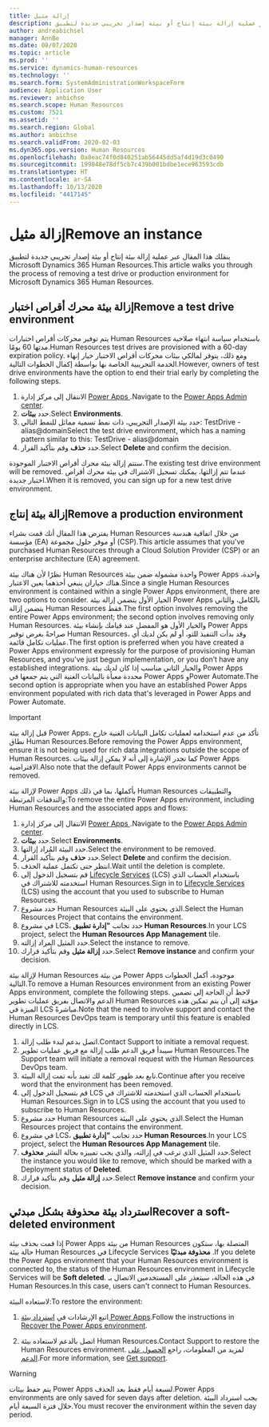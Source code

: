 ```yaml
---
title: إزالة مثيل
description: ينقلك هذا المقال عبر عملية إزالة بيئة إنتاج أو بيئة إصدار تجريبي جديدة لتطبيق Microsoft Dynamics 365 Human Resources.
author: andreabichsel
manager: AnnBe
ms.date: 08/07/2020
ms.topic: article
ms.prod: ''
ms.service: dynamics-human-resources
ms.technology: ''
ms.search.form: SystemAdministrationWorkspaceForm
audience: Application User
ms.reviewer: anbichse
ms.search.scope: Human Resources
ms.custom: 7521
ms.assetid: ''
ms.search.region: Global
ms.author: anbichse
ms.search.validFrom: 2020-02-03
ms.dyn365.ops.version: Human Resources
ms.openlocfilehash: 0a8eac74f0d840251ab56445dd5af4d19d3c0490
ms.sourcegitcommit: 199848e78df5cb7c439b001bdbe1ece963593cdb
ms.translationtype: HT
ms.contentlocale: ar-SA
ms.lasthandoff: 10/13/2020
ms.locfileid: "4417145"
---
```

# <a name="remove-an-instance"></a><span data-ttu-id="4a804-103">إزالة مثيل</span><span class="sxs-lookup"><span data-stu-id="4a804-103">Remove an instance</span></span>

<span data-ttu-id="4a804-104">ينقلك هذا المقال عبر عملية إزالة بيئة إنتاج أو بيئة إصدار تجريبي جديدة لتطبيق Microsoft Dynamics 365 Human Resources.</span><span class="sxs-lookup"><span data-stu-id="4a804-104">This article walks you through the process of removing a test drive or production environment for Microsoft Dynamics 365 Human Resources.</span></span>

## <a name="remove-a-test-drive-environment"></a><span data-ttu-id="4a804-105">إزالة بيئة محرك أقراص اختبار</span><span class="sxs-lookup"><span data-stu-id="4a804-105">Remove a test drive environment</span></span>

<span data-ttu-id="4a804-106">يتم توفير محركات أقراص اختبارات Human Resources باستخدام سياسة انتهاء صلاحية مدتها 60 يومًا.</span><span class="sxs-lookup"><span data-stu-id="4a804-106">Human Resources test drives are provisioned with a 60-day expiration policy.</span></span> <span data-ttu-id="4a804-107">ومع ذلك، يتوفر لمالكي بيئات محركات أقراص الاختبار خيار إنهاء الخدمة التجريبية الخاصة بها بواسطة إكمال الخطوات التالية.</span><span class="sxs-lookup"><span data-stu-id="4a804-107">However, owners of test drive environments have the option to end their trial early by completing the following steps.</span></span> 

1. <span data-ttu-id="4a804-108">الانتقال إلى مركز إدارة [Power Apps ](https://admin.businessplatform.microsoft.com/).</span><span class="sxs-lookup"><span data-stu-id="4a804-108">Navigate to the [Power Apps Admin center](https://admin.businessplatform.microsoft.com/).</span></span>
2. <span data-ttu-id="4a804-109">حدد **بيئات**.</span><span class="sxs-lookup"><span data-stu-id="4a804-109">Select **Environments**.</span></span>
3. <span data-ttu-id="4a804-110">حدد بيئة الإصدار التجريبي، ذات نمط تسمية مماثل للنمط التالي: TestDrive - alias@domain</span><span class="sxs-lookup"><span data-stu-id="4a804-110">Select the test drive environment, which has a naming pattern similar to this: TestDrive - alias@domain</span></span>
4. <span data-ttu-id="4a804-111">حدد **حذف** وقم بتأكيد القرار.</span><span class="sxs-lookup"><span data-stu-id="4a804-111">Select **Delete** and confirm the decision.</span></span> 

<span data-ttu-id="4a804-112">ستتم إزالة بيئة محرك أقراص الاختبار الموجودة.</span><span class="sxs-lookup"><span data-stu-id="4a804-112">The existing test drive environment will be removed.</span></span> <span data-ttu-id="4a804-113">عندما تتم إزالتها، يمكنك تسجيل الاشتراك في بيئة محرك أقراص اختبار جديدة.</span><span class="sxs-lookup"><span data-stu-id="4a804-113">When it is removed, you can sign up for a new test drive environment.</span></span> 

## <a name="remove-a-production-environment"></a><span data-ttu-id="4a804-114">إزالة بيئة إنتاج</span><span class="sxs-lookup"><span data-stu-id="4a804-114">Remove a production environment</span></span>

<span data-ttu-id="4a804-115">يفترض هذا المقال أنك قمت بشراء Human Resources من خلال اتفاقية هندسة مؤسسة (EA) أو موفر حلول مجموعة (CSP).</span><span class="sxs-lookup"><span data-stu-id="4a804-115">This article assumes that you've purchased Human Resources through a Cloud Solution Provider (CSP) or an enterprise architecture (EA) agreement.</span></span> 

<span data-ttu-id="4a804-116">نظرًا لأن هناك بيئة Human Resources واحدة مشمولة ضمن بيئة Power Apps واحدة، هناك خياران ينبغي أخذهما بعين الاعتبار.</span><span class="sxs-lookup"><span data-stu-id="4a804-116">Since a single Human Resources environment is contained within a single Power Apps environment, there are two options to consider.</span></span> <span data-ttu-id="4a804-117">الخيار الأول يتضمن إزالة بيئة Power Apps بالكامل، والثاني يتضمن إزالة Human Resources فقط.</span><span class="sxs-lookup"><span data-stu-id="4a804-117">The first option involves removing the entire Power Apps environment; the second option involves removing only Human Resources.</span></span> <span data-ttu-id="4a804-118">والخيار الأول هو المفضل عند قيامك بإنشاء بيئة Power Apps صراحةً بغرض توفير Human Resources، وقد بدأت التنفيذ للتو، أو لم يكن لديك أي عمليات تكامل قائمة.</span><span class="sxs-lookup"><span data-stu-id="4a804-118">The first option is preferred when you have created a Power Apps environment expressly for the purpose of provisioning Human Resources, and you've just begun implementation, or you don’t have any established integrations.</span></span> <span data-ttu-id="4a804-119">والخيار الثاني مناسب إذا كان لديك بيئة Power Apps محددة معبأة بالبيانات الغنية التي يتم جمعها في Power Apps وPower Automate.</span><span class="sxs-lookup"><span data-stu-id="4a804-119">The second option is appropriate when you have an established Power Apps environment populated with rich data that's leveraged in Power Apps and Power Automate.</span></span>

> [!Important]
> <span data-ttu-id="4a804-120">قبل إزالة بيئة Power Apps، تأكد من عدم استخدامه لعمليات تكامل البيانات الغنية خارج نطاق Human Resources.</span><span class="sxs-lookup"><span data-stu-id="4a804-120">Before removing the Power Apps environment, ensure it is not being used for rich data integrations outside the scope of Human Resources.</span></span> <span data-ttu-id="4a804-121">كما تجدر الإشارة إلى أنه لا يمكن إزالة بيئات Power Apps الافتراضية.</span><span class="sxs-lookup"><span data-stu-id="4a804-121">Also note that the default Power Apps environments cannot be removed.</span></span> 

<span data-ttu-id="4a804-122">لإزالة بيئة Power Apps بأكملها، بما في ذلك Human Resources والتطبيقات والتدفقات المرتبطة:</span><span class="sxs-lookup"><span data-stu-id="4a804-122">To remove the entire Power Apps environment, including Human Resources and the associated apps and flows:</span></span>

1. <span data-ttu-id="4a804-123">الانتقال إلى مركز إدارة [Power Apps ](https://admin.businessplatform.microsoft.com/).</span><span class="sxs-lookup"><span data-stu-id="4a804-123">Navigate to the [Power Apps Admin center](https://admin.businessplatform.microsoft.com/).</span></span>
2. <span data-ttu-id="4a804-124">حدد **بيئات**.</span><span class="sxs-lookup"><span data-stu-id="4a804-124">Select **Environments**.</span></span>
3. <span data-ttu-id="4a804-125">حدد البيئة المُراد إزالتها.</span><span class="sxs-lookup"><span data-stu-id="4a804-125">Select the environment to be removed.</span></span>
4. <span data-ttu-id="4a804-126">حدد **حذف** وقم بتأكيد القرار.</span><span class="sxs-lookup"><span data-stu-id="4a804-126">Select **Delete** and confirm the decision.</span></span> 
5. <span data-ttu-id="4a804-127">انتظر حتى تكتمل عملية الحذف.</span><span class="sxs-lookup"><span data-stu-id="4a804-127">Wait until the deletion is complete.</span></span>
6. <span data-ttu-id="4a804-128">قم بتسجيل الدخول إلى [Lifecycle Services](https://lcs.dynamics.com/Logon/Index) (‏LCS‏) باستخدام الحساب الذي استخدمته للاشتراك في Human Resources.</span><span class="sxs-lookup"><span data-stu-id="4a804-128">Sign in to [Lifecycle Services](https://lcs.dynamics.com/Logon/Index) (LCS) using the account that you used to subscribe to Human Resources.</span></span> 
7. <span data-ttu-id="4a804-129">حدد مشروع Human Resources الذي يحتوي على البيئة.</span><span class="sxs-lookup"><span data-stu-id="4a804-129">Select the Human Resources Project that contains the environment.</span></span> 
8. <span data-ttu-id="4a804-130">في مشروع LCS، حدد تجانب **"إدارة تطبيق Human Resources**.</span><span class="sxs-lookup"><span data-stu-id="4a804-130">In your LCS project, select the **Human Resources App Management** tile.</span></span> 
9. <span data-ttu-id="4a804-131">حدد المثيل المراد إزالته.</span><span class="sxs-lookup"><span data-stu-id="4a804-131">Select the instance to remove.</span></span> 
10. <span data-ttu-id="4a804-132">حدد **إزالة مثيل** وقم بتأكيد قرارك.</span><span class="sxs-lookup"><span data-stu-id="4a804-132">Select **Remove instance** and confirm your decision.</span></span>  

<span data-ttu-id="4a804-133">لإزالة بيئة Human Resources من بيئة Power Apps موجودة، أكمل الخطوات التالية.</span><span class="sxs-lookup"><span data-stu-id="4a804-133">To remove a Human Resources environment from an existing Power Apps environment, complete the following steps.</span></span> <span data-ttu-id="4a804-134">لاحظ أن الحاجة إلى تضمين الدعم والاتصال بفريق عمليات تطوير Human Resources مؤقتة إلى أن يتم تمكين هذه الميزة في LCS مباشرةً.</span><span class="sxs-lookup"><span data-stu-id="4a804-134">Note that the need to involve support and contact the Human Resources DevOps team is temporary until this feature is enabled directly in LCS.</span></span>

1. <span data-ttu-id="4a804-135">اتصل بدعم لبدء طلب إزالة.</span><span class="sxs-lookup"><span data-stu-id="4a804-135">Contact Support to initiate a removal request.</span></span>
2. <span data-ttu-id="4a804-136">سيبدأ فريق الدعم طلب إزالة مع فريق عمليات تطوير Human Resources.</span><span class="sxs-lookup"><span data-stu-id="4a804-136">The Support team will initiate a removal request with the Human Resources DevOps team.</span></span> 
3. <span data-ttu-id="4a804-137">تابع بعد ظهور كلمة لك تفيد بأنه تمت إزالة البيئة.</span><span class="sxs-lookup"><span data-stu-id="4a804-137">Continue after you receive word that the environment has been removed.</span></span>
4. <span data-ttu-id="4a804-138">قم بتسجيل الدخول إلى LCS باستخدام الحساب الذي استخدمته للاشتراك في Human Resources.</span><span class="sxs-lookup"><span data-stu-id="4a804-138">Sign in to LCS using the account that you used to subscribe to Human Resources.</span></span> 
5. <span data-ttu-id="4a804-139">حدد مشروع Human Resources الذي يحتوي على البيئة.</span><span class="sxs-lookup"><span data-stu-id="4a804-139">Select the Human Resources project that contains the environment.</span></span> 
6. <span data-ttu-id="4a804-140">في مشروع LCS، حدد تجانب **"إدارة تطبيق Human Resources**.</span><span class="sxs-lookup"><span data-stu-id="4a804-140">In your LCS project, select the **Human Resources App Management** tile.</span></span> 
7. <span data-ttu-id="4a804-141">حدد المثيل الذي ترغب في إزالته، والذي يجب تمييزه بحالة النشر **محذوف**.</span><span class="sxs-lookup"><span data-stu-id="4a804-141">Select the instance you would like to remove, which should be marked with a Deployment status of **Deleted**.</span></span>
8. <span data-ttu-id="4a804-142">حدد **إزالة مثيل** وقم بتأكيد قرارك.</span><span class="sxs-lookup"><span data-stu-id="4a804-142">Select **Remove instance** and confirm your decision.</span></span> 

## <a name="recover-a-soft-deleted-environment"></a><span data-ttu-id="4a804-143">استرداد بيئة محذوفة بشكل مبدئي</span><span class="sxs-lookup"><span data-stu-id="4a804-143">Recover a soft-deleted environment</span></span>

<span data-ttu-id="4a804-144">إذا قمت بحذف بيئة Power Apps من بيئة Human Resources المتصلة بها، ستكون حالة بيئة Human Resources في Lifecycle Services **محذوفة مبدئيًا** .</span><span class="sxs-lookup"><span data-stu-id="4a804-144">If you delete the Power Apps environment that your Human Resources environment is connected to, the status of the Human Resources environment in Lifecycle Services will be **Soft deleted**.</span></span> <span data-ttu-id="4a804-145">في هذه الحالة، سيتعذر على المستخدمين الاتصال بـ Human Resources.</span><span class="sxs-lookup"><span data-stu-id="4a804-145">In this case, users can't connect to Human Resources.</span></span>

<span data-ttu-id="4a804-146">لاستعاده البيئة:</span><span class="sxs-lookup"><span data-stu-id="4a804-146">To restore the environment:</span></span>

1. <span data-ttu-id="4a804-147">اتبع الإرشادات في [استرداد بيئة Power Apps](/power-platform/admin/recover-environment.md).</span><span class="sxs-lookup"><span data-stu-id="4a804-147">Follow the instructions in [Recover the Power Apps environment](/power-platform/admin/recover-environment.md).</span></span>

2. <span data-ttu-id="4a804-148">اتصل بالدعم لاستعاده بيئة Human Resources.</span><span class="sxs-lookup"><span data-stu-id="4a804-148">Contact Support to restore the Human Resources environment.</span></span> <span data-ttu-id="4a804-149">لمزيد من المعلومات، راجع [الحصول على الدعم](hr-admin-troubleshooting-support.md).</span><span class="sxs-lookup"><span data-stu-id="4a804-149">For more information, see [Get support](hr-admin-troubleshooting-support.md).</span></span>

> [!Warning]
> <span data-ttu-id="4a804-150">يتم حفظ بيئات Power Apps لسبعة أيام فقط بعد الحذف.</span><span class="sxs-lookup"><span data-stu-id="4a804-150">Power Apps environments are only saved for seven days after deletion.</span></span> <span data-ttu-id="4a804-151">يجب استرداد البيئة خلال فترة السبعة أيام.</span><span class="sxs-lookup"><span data-stu-id="4a804-151">You must recover the environment within the seven day period.</span></span>
